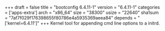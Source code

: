 +++
draft = false
title = "bootconfig 6.4.11-1"
version = "6.4.11-1"
categories = ['apps-extra']
arch = "x86_64"
size = "38300"
usize = "22640"
sha1sum = "7af7f029f176398655f80786e4a5935369aeea84"
depends = "['kernel=6.4.11']"
+++
Kernel tool for appending cmd line options to a initrd.